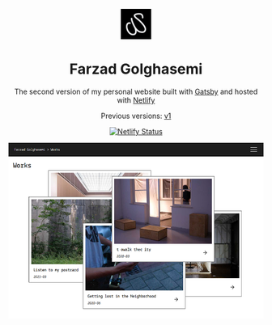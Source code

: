 <p align="center">
  <a href="https://fagose.me" target="_blank">
    <img alt="fagosemi" src="https://raw.githubusercontent.com/farzadgo/v2/master/src/images/favicons/fagosemi_logo_128.png" width="60" />
  </a>
</p>
<h1 align="center">
  Farzad Golghasemi
</h1>
<p align="center">
  The second version of my personal website built with <a href="https://www.gatsbyjs.org/" target="_blank">Gatsby</a> and hosted with <a href="https://www.netlify.com/" target="_blank">Netlify</a>
</p>
<p align="center">
  Previous versions:
  <a href="https://github.com/farzadgo/v1" target="_blank">v1</a>
</p>
<p align="center">
  <a href="https://app.netlify.com/sites/brittanychiang/deploys" target="_blank">
    <img src="https://api.netlify.com/api/v1/badges/1963b488-7b78-48c9-9e2d-6fb5e47ab3af/deploy-status" alt="Netlify Status" />
  </a>
</p>

![demo](https://raw.githubusercontent.com/farzadgo/v2/master/static/demo.png)

